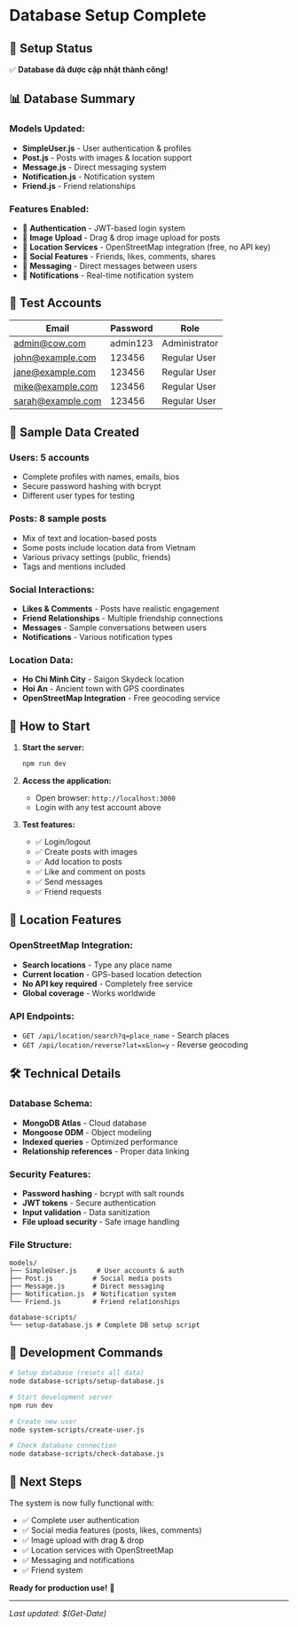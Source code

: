 # Database Setup Complete

## 🎉 Setup Status
✅ **Database đã được cập nhật thành công!**

## 📊 Database Summary

### Models Updated:
- **SimpleUser.js** - User authentication & profiles
- **Post.js** - Posts with images & location support  
- **Message.js** - Direct messaging system
- **Notification.js** - Notification system
- **Friend.js** - Friend relationships

### Features Enabled:
- 🔐 **Authentication** - JWT-based login system
- 📸 **Image Upload** - Drag & drop image upload for posts
- 📍 **Location Services** - OpenStreetMap integration (free, no API key)
- 👥 **Social Features** - Friends, likes, comments, shares
- 💬 **Messaging** - Direct messages between users
- 🔔 **Notifications** - Real-time notification system

## 🔑 Test Accounts

| Email | Password | Role |
|-------|----------|------|
| admin@cow.com | admin123 | Administrator |
| john@example.com | 123456 | Regular User |
| jane@example.com | 123456 | Regular User |
| mike@example.com | 123456 | Regular User |
| sarah@example.com | 123456 | Regular User |

## 📱 Sample Data Created

### Users: 5 accounts
- Complete profiles with names, emails, bios
- Secure password hashing with bcrypt
- Different user types for testing

### Posts: 8 sample posts
- Mix of text and location-based posts
- Some posts include location data from Vietnam
- Various privacy settings (public, friends)
- Tags and mentions included

### Social Interactions:
- **Likes & Comments** - Posts have realistic engagement
- **Friend Relationships** - Multiple friendship connections
- **Messages** - Sample conversations between users
- **Notifications** - Various notification types

### Location Data:
- **Ho Chi Minh City** - Saigon Skydeck location
- **Hoi An** - Ancient town with GPS coordinates
- **OpenStreetMap Integration** - Free geocoding service

## 🚀 How to Start

1. **Start the server:**
   ```bash
   npm run dev
   ```

2. **Access the application:**
   - Open browser: `http://localhost:3000`
   - Login with any test account above

3. **Test features:**
   - ✅ Login/logout
   - ✅ Create posts with images
   - ✅ Add location to posts
   - ✅ Like and comment on posts
   - ✅ Send messages
   - ✅ Friend requests

## 📍 Location Features

### OpenStreetMap Integration:
- **Search locations** - Type any place name
- **Current location** - GPS-based location detection
- **No API key required** - Completely free service
- **Global coverage** - Works worldwide

### API Endpoints:
- `GET /api/location/search?q=place_name` - Search places
- `GET /api/location/reverse?lat=x&lon=y` - Reverse geocoding

## 🛠️ Technical Details

### Database Schema:
- **MongoDB Atlas** - Cloud database
- **Mongoose ODM** - Object modeling
- **Indexed queries** - Optimized performance
- **Relationship references** - Proper data linking

### Security Features:
- **Password hashing** - bcrypt with salt rounds
- **JWT tokens** - Secure authentication
- **Input validation** - Data sanitization
- **File upload security** - Safe image handling

### File Structure:
```
models/
├── SimpleUser.js     # User accounts & auth
├── Post.js          # Social media posts
├── Message.js       # Direct messaging
├── Notification.js  # Notification system
└── Friend.js        # Friend relationships

database-scripts/
└── setup-database.js # Complete DB setup script
```

## 🔧 Development Commands

```bash
# Setup database (resets all data)
node database-scripts/setup-database.js

# Start development server
npm run dev

# Create new user
node system-scripts/create-user.js

# Check database connection
node database-scripts/check-database.js
```

## 🎯 Next Steps

The system is now fully functional with:
- ✅ Complete user authentication
- ✅ Social media features (posts, likes, comments)
- ✅ Image upload with drag & drop
- ✅ Location services with OpenStreetMap
- ✅ Messaging and notifications
- ✅ Friend system

**Ready for production use!** 🚀

---

*Last updated: $(Get-Date)*
